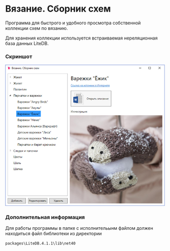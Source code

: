 # Вязание. Сборник схем

Программа для быстрого и удобного просмотра собственной коллекции схем по вязанию.

Для хранения коллекции используется встраиваемая нереляционная база данных LiteDB.

### Скриншот
![Скриншот программы](images/screenshot.jpg)

### Дополнительная информация
Для работы программы в папке с исполнительынм файлом должен находиться файл библиотеки из директории
```
packages\LiteDB.4.1.1\lib\net40
```

